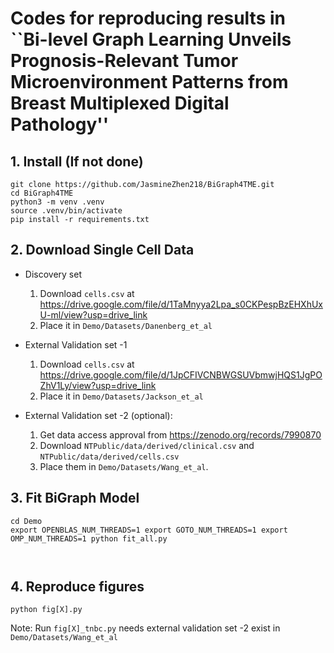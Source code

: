 # Codes for reproducing results in ``Bi-level Graph Learning Unveils Prognosis-Relevant Tumor Microenvironment Patterns from Breast Multiplexed Digital Pathology''

## 1. Install (If not done)
```
git clone https://github.com/JasmineZhen218/BiGraph4TME.git
cd BiGraph4TME
python3 -m venv .venv
source .venv/bin/activate
pip install -r requirements.txt
```
## 2. Download Single Cell Data
-  Discovery set
    1. Download `cells.csv` at https://drive.google.com/file/d/1TaMnyya2Lpa_s0CKPespBzEHXhUxU-ml/view?usp=drive_link
    2. Place it in `Demo/Datasets/Danenberg_et_al`

- External Validation set -1
    1. Download `cells.csv` at https://drive.google.com/file/d/1JpCFIVCNBWGSUVbmwjHQS1JgPOZhV1Ly/view?usp=drive_link
    2. Place it in ``Demo/Datasets/Jackson_et_al``

- External Validation set -2 (optional): 
    1. Get data access approval from https://zenodo.org/records/7990870 
    2. Download `NTPublic/data/derived/clinical.csv` and `NTPublic/data/derived/cells.csv`
    3. Place them in `Demo/Datasets/Wang_et_al`.

## 3. Fit BiGraph Model
```
cd Demo
export OPENBLAS_NUM_THREADS=1 export GOTO_NUM_THREADS=1 export OMP_NUM_THREADS=1 python fit_all.py



```
## 4. Reproduce figures
```
python fig[X].py
```
Note: Run `fig[X]_tnbc.py` needs external validation set -2 exist in `Demo/Datasets/Wang_et_al`